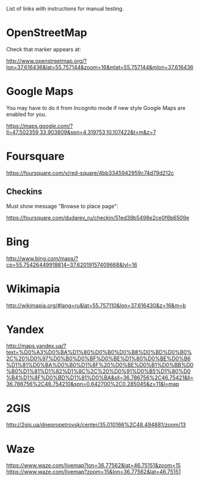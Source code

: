 List of links with instructions for manual testing.

# OpenStreetMap

Check that marker appears at:

http://www.openstreetmap.org/?lon=37.616436&lat=55.757144&zoom=16&mlat=55.757144&mlon=37.616436

# Google Maps

You may have to do it from Incognito mode if new style Google Maps are enabled for you.

https://maps.google.com/?ll=47.502359,33.903809&spn=4.319753,10.107422&t=m&z=7

# Foursquare

https://foursquare.com/v/red-square/4bb3345942959c74d79d212c

## Checkins 

Must show message "Browse to place page":

https://foursquare.com/dudarev_ru/checkin/51ed39b5498e2ce0f6b6509e

# Bing

http://www.bing.com/maps/?cp=55.75426449918814~37.62019157409668&lvl=16

# Wikimapia

http://wikimapia.org/#lang=ru&lat=55.757110&lon=37.616430&z=16&m=b

# Yandex

http://maps.yandex.ua/?text=%D0%A3%D0%BA%D1%80%D0%B0%D0%B8%D0%BD%D0%B0%2C%20%D0%97%D0%B0%D0%BF%D0%BE%D1%80%D0%BE%D0%B6%D1%81%D0%BA%D0%B0%D1%8F%20%D0%BE%D0%B1%D0%BB%D0%B0%D1%81%D1%82%D1%8C%2C%20%D0%91%D0%B5%D1%80%D0%B4%D1%8F%D0%BD%D1%81%D0%BA&sll=36.786756%2C46.75421&ll=36.786756%2C46.754210&spn=0.642700%2C0.285045&z=11&l=map

# 2GIS

http://2gis.ua/dnepropetrovsk/center/35.010166%2C48.494881/zoom/13

# Waze

https://www.waze.com/livemap?lon=36.77562&lat=46.75151&zoom=15
https://www.waze.com/livemap?zoom=15&lon=36.77562&lat=46.75151
